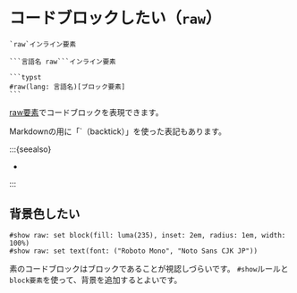 # コードブロックしたい（``raw``）

```typst
`raw`インライン要素
```

````typst
```言語名 raw```インライン要素
````

````typst
```typst
#raw(lang: 言語名)[ブロック要素]
```
````

[raw要素](https://typst.app/docs/reference/text/raw/)でコードブロックを表現できます。

Markdownの用に「`（backtick）」を使った表記もあります。

:::{seealso}

- [](../latex/latex-usepackage-minted.md)

:::

## 背景色したい

```typst
#show raw: set block(fill: luma(235), inset: 2em, radius: 1em, width: 100%)
#show raw: set text(font: ("Roboto Mono", "Noto Sans CJK JP"))
```

素のコードブロックはブロックであることが視認しづらいです。
``#show``ルールと``block要素``を使って、背景を追加するとよいです。
